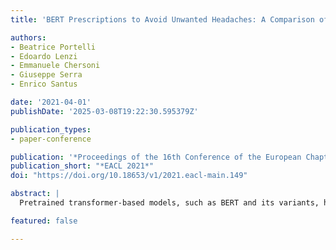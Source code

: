 ```yaml
---
title: 'BERT Prescriptions to Avoid Unwanted Headaches: A Comparison of Transformer Architectures for Adverse Drug Event Detection'

authors:
- Beatrice Portelli
- Edoardo Lenzi
- Emmanuele Chersoni
- Giuseppe Serra
- Enrico Santus

date: '2021-04-01'
publishDate: '2025-03-08T19:22:30.595379Z'

publication_types:
- paper-conference

publication: '*Proceedings of the 16th Conference of the European Chapter of the Association for Computational Linguistics: Main Volume*'
publication_short: "*EACL 2021*"
doi: "https://doi.org/10.18653/v1/2021.eacl-main.149"

abstract: |
  Pretrained transformer-based models, such as BERT and its variants, have become a common choice to obtain state-of-the-art performances in NLP tasks. In the identification of Adverse Drug Events (ADE) from social media texts, for example, BERT architectures rank first in the leaderboard. However, a systematic comparison between these models has not yet been done. In this paper, we aim at shedding light on the differences between their performance analyzing the results of 12 models, tested on two standard benchmarks. SpanBERT and PubMedBERT emerged as the best models in our evaluation: this result clearly shows that span-based pretraining gives a decisive advantage in the precise recognition of ADEs, and that in-domain language pretraining is particularly useful when the transformer model is trained just on biomedical text from scratch.

featured: false

---
```

